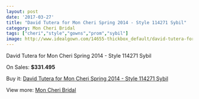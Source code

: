 ```yaml
---
layout: post
date: '2017-03-27'
title: "David Tutera for Mon Cheri Spring 2014 - Style 114271 Sybil"
category: Mon Cheri Bridal
tags: ["cheri","style","gowns","prom","sybil"]
image: http://www.idealgown.com/14655-thickbox_default/david-tutera-for-mon-cheri-spring-2014-style-114271-sybil.jpg
---
```

David Tutera for Mon Cheri Spring 2014 - Style 114271 Sybil

On Sales: **$331.495**
<a href="https://www.idealgown.com/en/mon-cheri-bridal/5885-david-tutera-for-mon-cheri-spring-2014-style-114271-sybil.html"><amp-img layout="responsive" width="600" height="600" src="//www.idealgown.com/14655-thickbox_default/david-tutera-for-mon-cheri-spring-2014-style-114271-sybil.jpg" alt="David Tutera for Mon Cheri Spring 2014 - Style 114271 Sybil 0" /></a>
<a href="https://www.idealgown.com/en/mon-cheri-bridal/5885-david-tutera-for-mon-cheri-spring-2014-style-114271-sybil.html"><amp-img layout="responsive" width="600" height="600" src="//www.idealgown.com/14656-thickbox_default/david-tutera-for-mon-cheri-spring-2014-style-114271-sybil.jpg" alt="David Tutera for Mon Cheri Spring 2014 - Style 114271 Sybil 1" /></a>

Buy it: [David Tutera for Mon Cheri Spring 2014 - Style 114271 Sybil](https://www.idealgown.com/en/mon-cheri-bridal/5885-david-tutera-for-mon-cheri-spring-2014-style-114271-sybil.html "David Tutera for Mon Cheri Spring 2014 - Style 114271 Sybil")

View more: [Mon Cheri Bridal](https://www.idealgown.com/en/88-mon-cheri-bridal "Mon Cheri Bridal")